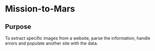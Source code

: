 # Mission-to-Mars

## Purpose
To extract specific images from a website, parse the information, handle errors and populate another site with the data.

